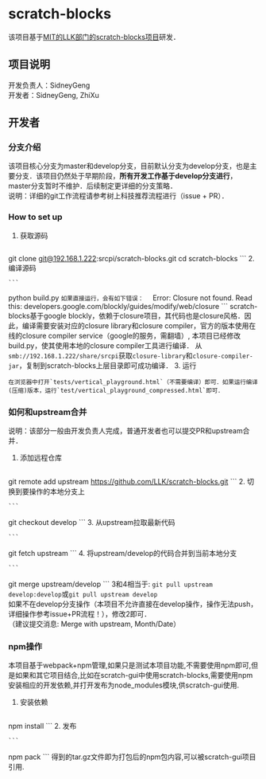 # scratch-blocks
该项目基于[MIT的LLK部门的scratch-blocks项目](https://github.com/LLK/scratch-blocks)研发．

## 项目说明
开发负责人：SidneyGeng  
开发者：SidneyGeng, ZhiXu

## 开发者
### 分支介绍
该项目核心分支为master和develop分支，目前默认分支为develop分支，也是主要分支．该项目仍然处于早期阶段，**所有开发工作基于develop分支进行**，master分支暂时不维护．后续制定更详细的分支策略．  
说明：详细的git工作流程请参考树上科技推荐流程进行（issue + PR）．
### How to set up
1. 获取源码

    ```
git clone git@192.168.1.222:srcpi/scratch-blocks.git
cd scratch-blocks
    ```
2. 编译源码

    ```
python build.py
    ```
    如果直接运行，会有如下错误：  
    ```
Error: Closure not found.  Read this:
developers.google.com/blockly/guides/modify/web/closure
    ```
    scratch-blocks基于google blockly，依赖于closure项目，其代码也是closure风格．因此，编译需要安装对应的closure library和closure compiler，官方的版本使用在线的closure compiler service（google的服务，需翻墙）, 本项目已经修改build.py，使其使用本地的closure compiler工具进行编译．
从`smb://192.168.1.222/share/srcpi`获取`closure-library`和`closure-compiler-jar`，复制到scratch-blocks上层目录即可成功编译．
3. 运行

    在浏览器中打开`tests/vertical_playground.html`（不需要编译）即可．如果运行编译(压缩)版本，运行`test/vertical_playground_compressed.html`即可．

### 如何和upstream合并
说明：该部分一般由开发负责人完成，普通开发者也可以提交PR和upstream合并．
1. 添加远程仓库

    ```
git remote add upstream https://github.com/LLK/scratch-blocks.git
    ```
2. 切换到要操作的本地分支上
    
    ```
git checkout develop
    ```
3. 从upstream拉取最新代码

    ```
git fetch upstream
    ```
4. 将upstream/develop的代码合并到当前本地分支

    ```
git merge upstream/develop
    ```
    3和4相当于: `git pull upstream develop:develop`或`git pull upstream develop`  
    如果不在develop分支操作（本项目不允许直接在develop操作，操作无法push，详细操作参考issue+PR流程！），修改2即可．  
    （建议提交消息: Merge with upstream, Month/Date）

### npm操作
本项目基于webpack+npm管理,如果只是测试本项目功能,不需要使用npm即可,但是如果和其它项目结合,比如在scratch-gui中使用scratch-blocks,需要使用npm安装相应的开发依赖,并打开发布为node_modules模块,供scratch-gui使用.
1. 安装依赖

    ```
npm install
    ```
2. 发布

    ```
npm pack
    ```
    得到的tar.gz文件即为打包后的npm包内容,可以被scratch-gui项目引用.